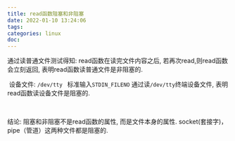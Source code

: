 ```yaml
---
title: read函数阻塞和非阻塞
date: 2022-01-10 13:24:06
tags:
categories: linux
doc:
---
```




通过读普通文件测试得知: read函数在读完文件内容之后, 若再次read,则read函数会立刻返回, 表明read函数读普通文件是非阻塞的.

​	设备文件: `/dev/tty `  标准输入`STDIN_FILENO`
通过读`/dev/tty`终端设备文件, 表明read函数读设备文件是阻塞的.

<br/>

结论: 阻塞和非阻塞不是read函数的属性, 而是文件本身的属性.
socket(套接字)，pipe（管道）这两种文件都是阻塞的.

